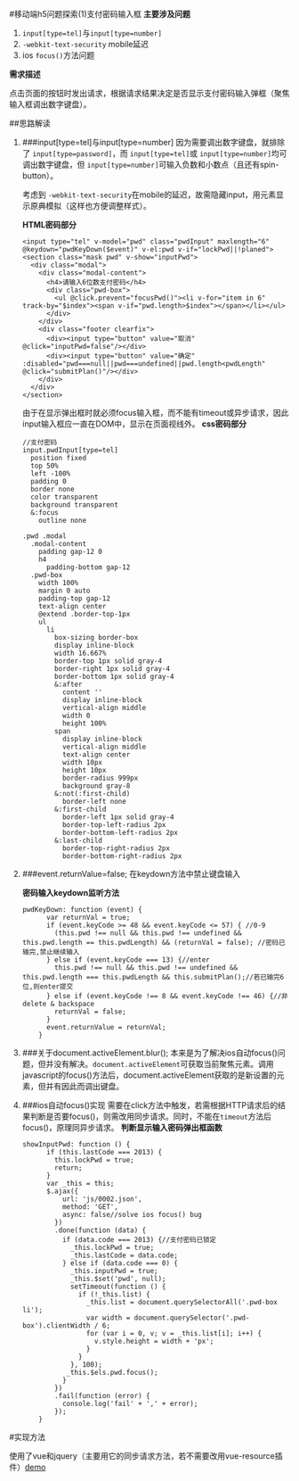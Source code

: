 #移动端h5问题探索(1)支付密码输入框
**主要涉及问题**

1. `input[type=tel]`与`input[type=number]`
2. `-webkit-text-security` mobile延迟
3. ios `focus()`方法问题

**需求描述**

点击页面的按钮时发出请求，根据请求结果决定是否显示支付密码输入弹框（聚焦输入框调出数字键盘）。

##思路解读
1. ###input[type=tel]与input[type=number]
	因为需要调出数字键盘，就排除了 `input[type=password]`，而 `input[type=tel]`或 `input[type=number]`均可调出数字键盘，但 `input[type=number]`可输入负数和小数点（且还有spin-button）。
	
	考虑到 `-webkit-text-security`在mobile的延迟，故需隐藏input，用元素显示原典模拟（这样也方便调整样式）。

	**HTML密码部分**

	```
	<input type="tel" v-model="pwd" class="pwdInput" maxlength="6" @keydown="pwdKeyDown($event)" v-el:pwd v-if="lockPwd||!planed">
	<section class="mask pwd" v-show="inputPwd">
	  <div class="modal">
	    <div class="modal-content">
	      <h4>请输入6位数支付密码</h4>
	      <div class="pwd-box">
	        <ul @click.prevent="focusPwd()"><li v-for="item in 6" track-by="$index"><span v-if="pwd.length>$index"></span></li></ul>
	      </div>
	    </div>
	    <div class="footer clearfix">
	      <div><input type="button" value="取消" @click="inputPwd=false"/></div>
	      <div><input type="button" value="确定" :disabled="pwd===null||pwd===undefined||pwd.length<pwdLength" @click="submitPlan()"/></div>
	    </div>
	  </div>
	</section>
	```
	由于在显示弹出框时就必须focus输入框，而不能有timeout或异步请求，因此input输入框应一直在DOM中，显示在页面视线外。
	**css密码部分**
	
	```
	//支付密码
	input.pwdInput[type=tel]
	  position fixed
	  top 50%
	  left -100%
	  padding 0
	  border none
	  color transparent
	  background transparent
	  &:focus
	    outline none
	
	.pwd .modal
	  .modal-content
	    padding gap-12 0
	    h4
	      padding-bottom gap-12
	  .pwd-box
	    width 100%
	    margin 0 auto
	    padding-top gap-12
	    text-align center
	    @extend .border-top-1px
	    ul
	      li
	        box-sizing border-box
	        display inline-block
	        width 16.667%
	        border-top 1px solid gray-4
	        border-right 1px solid gray-4
	        border-bottom 1px solid gray-4
	        &:after
	          content ''
	          display inline-block
	          vertical-align middle
	          width 0
	          height 100%
	        span
	          display inline-block
	          vertical-align middle
	          text-align center
	          width 10px
	          height 10px
	          border-radius 999px
	          background gray-8
	        &:not(:first-child)
	          border-left none
	        &:first-child
	          border-left 1px solid gray-4
	          border-top-left-radius 2px
	          border-bottom-left-radius 2px
	        &:last-child
	          border-top-right-radius 2px
	          border-bottom-right-radius 2px	
	```


2. ###event.returnValue=false;
	在keydown方法中禁止键盘输入
	
	**密码输入keydown监听方法**
	
	```
	pwdKeyDown: function (event) {
	      var returnVal = true;
	      if (event.keyCode >= 48 && event.keyCode <= 57) { //0-9
	        (this.pwd !== null && this.pwd !== undefined && this.pwd.length == this.pwdLength) && (returnVal = false); //密码已输完,禁止继续输入
	      } else if (event.keyCode === 13) {//enter
	        this.pwd !== null && this.pwd !== undefined && this.pwd.length === this.pwdLength && this.submitPlan();//若已输完6位,则enter提交
	      } else if (event.keyCode !== 8 && event.keyCode !== 46) {//非 delete & backspace
	        returnVal = false;
	      }
	      event.returnValue = returnVal;
	    }
	```
3. ###关于document.activeElement.blur();
	本来是为了解决ios自动focus()问题，但并没有解决。`document.activeElement`可获取当前聚焦元素。调用javascript的focus()方法后，document.activeElement获取的是新设置的元素，但并有因此而调出键盘。
4. ###ios自动focus()实现
	需要在click方法中触发，若需根据HTTP请求后的结果判断是否要focus()，则需改用同步请求。同时，不能在`timeout`方法后focus()，原理同异步请求。
	**判断显示输入密码弹出框函数**
	
	```
	showInputPwd: function () {
	      if (this.lastCode === 2013) {
	        this.lockPwd = true;
	        return;
	      }
	      var _this = this;
	      $.ajax({
	          url: 'js/0002.json',
	          method: 'GET',
	          async: false//solve ios focus() bug
	        })
	        .done(function (data) {
	          if (data.code === 2013) {//支付密码已锁定
	            _this.lockPwd = true;
	            _this.lastCode = data.code;
	          } else if (data.code === 0) {
	            _this.inputPwd = true;
	            _this.$set('pwd', null);
	            setTimeout(function () {
	              if (!_this.list) {
	                _this.list = document.querySelectorAll('.pwd-box li');
	                var width = document.querySelector('.pwd-box').clientWidth / 6;
	                for (var i = 0, v; v = _this.list[i]; i++) {
	                  v.style.height = width + 'px';
	                }
	              }
	            }, 100);
	           _this.$els.pwd.focus();
	          }
	        })
	        .fail(function (error) {
	          console.log('fail' + ',' + error);
	        });
	    }
	```
	
#实现方法

使用了vue和jquery（主要用它的同步请求方法，若不需要改用vue-resource插件）[demo](https://julielee77.github.io/demo/0002.html)


